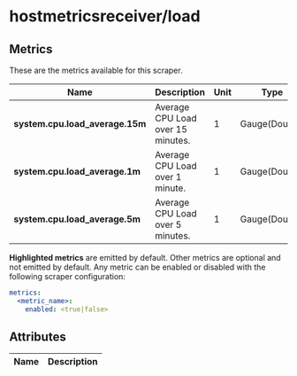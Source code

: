 [comment]: <> (Code generated by mdatagen. DO NOT EDIT.)

# hostmetricsreceiver/load

## Metrics

These are the metrics available for this scraper.

| Name | Description | Unit | Type | Attributes |
| ---- | ----------- | ---- | ---- | ---------- |
| **system.cpu.load_average.15m** | Average CPU Load over 15 minutes. | 1 | Gauge(Double) | <ul> </ul> |
| **system.cpu.load_average.1m** | Average CPU Load over 1 minute. | 1 | Gauge(Double) | <ul> </ul> |
| **system.cpu.load_average.5m** | Average CPU Load over 5 minutes. | 1 | Gauge(Double) | <ul> </ul> |

**Highlighted metrics** are emitted by default. Other metrics are optional and not emitted by default.
Any metric can be enabled or disabled with the following scraper configuration:

```yaml
metrics:
  <metric_name>:
    enabled: <true|false>
```

## Attributes

| Name | Description |
| ---- | ----------- |
